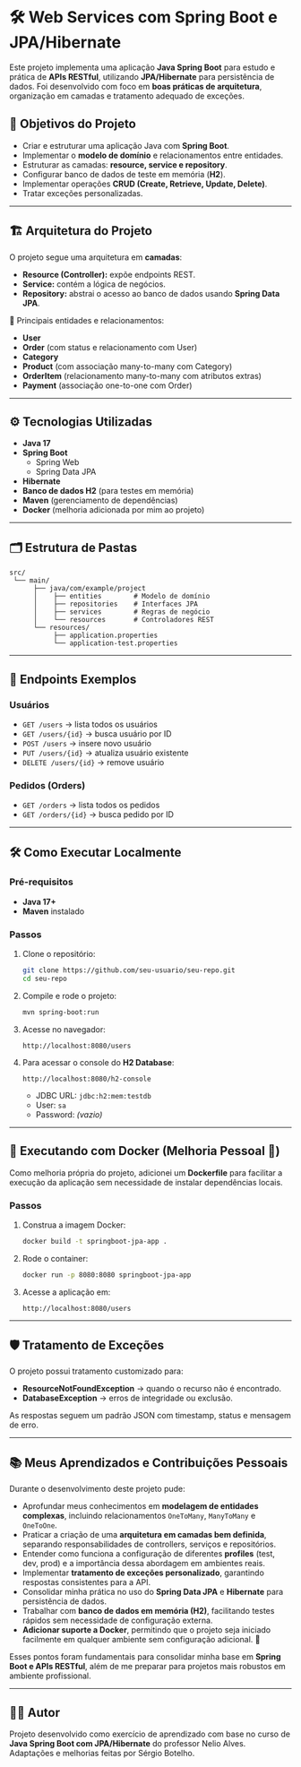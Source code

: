 # 🛠️ Web Services com Spring Boot e JPA/Hibernate  

Este projeto implementa uma aplicação **Java Spring Boot** para estudo e prática de **APIs RESTful**, utilizando **JPA/Hibernate** para persistência de dados. Foi desenvolvido com foco em **boas práticas de arquitetura**, organização em camadas e tratamento adequado de exceções.  

## 🚀 Objetivos do Projeto  
- Criar e estruturar uma aplicação Java com **Spring Boot**.  
- Implementar o **modelo de domínio** e relacionamentos entre entidades.  
- Estruturar as camadas: **resource, service e repository**.  
- Configurar banco de dados de teste em memória (**H2**).  
- Implementar operações **CRUD (Create, Retrieve, Update, Delete)**.  
- Tratar exceções personalizadas.  

---

## 🏗️ Arquitetura do Projeto  
O projeto segue uma arquitetura em **camadas**:  

- **Resource (Controller):** expõe endpoints REST.  
- **Service:** contém a lógica de negócios.  
- **Repository:** abstrai o acesso ao banco de dados usando **Spring Data JPA**.  

📌 Principais entidades e relacionamentos:  
- **User**  
- **Order** (com status e relacionamento com User)  
- **Category**  
- **Product** (com associação many-to-many com Category)  
- **OrderItem** (relacionamento many-to-many com atributos extras)  
- **Payment** (associação one-to-one com Order)  

---

## ⚙️ Tecnologias Utilizadas  
- **Java 17**  
- **Spring Boot**  
  - Spring Web  
  - Spring Data JPA  
- **Hibernate**  
- **Banco de dados H2** (para testes em memória)  
- **Maven** (gerenciamento de dependências)  
- **Docker** (melhoria adicionada por mim ao projeto)  

---

## 🗂️ Estrutura de Pastas  
```
src/
 └── main/
      ├── java/com/example/project
      │    ├── entities        # Modelo de domínio
      │    ├── repositories    # Interfaces JPA
      │    ├── services        # Regras de negócio
      │    └── resources       # Controladores REST
      └── resources/
           ├── application.properties
           └── application-test.properties
```  

---

## 🔗 Endpoints Exemplos  
### Usuários  
- `GET /users` → lista todos os usuários  
- `GET /users/{id}` → busca usuário por ID  
- `POST /users` → insere novo usuário  
- `PUT /users/{id}` → atualiza usuário existente  
- `DELETE /users/{id}` → remove usuário  

### Pedidos (Orders)  
- `GET /orders` → lista todos os pedidos  
- `GET /orders/{id}` → busca pedido por ID  

---

## 🛠️ Como Executar Localmente  
### Pré-requisitos  
- **Java 17+**  
- **Maven** instalado  

### Passos  
1. Clone o repositório:  
   ```bash
   git clone https://github.com/seu-usuario/seu-repo.git
   cd seu-repo
   ```  

2. Compile e rode o projeto:  
   ```bash
   mvn spring-boot:run
   ```  

3. Acesse no navegador:  
   ```
   http://localhost:8080/users
   ```  

4. Para acessar o console do **H2 Database**:  
   ```
   http://localhost:8080/h2-console
   ```
   - JDBC URL: `jdbc:h2:mem:testdb`  
   - User: `sa`  
   - Password: *(vazio)*  

---

## 🐳 Executando com Docker (Melhoria Pessoal 🚀)  
Como melhoria própria do projeto, adicionei um **Dockerfile** para facilitar a execução da aplicação sem necessidade de instalar dependências locais.  

### Passos  
1. Construa a imagem Docker:  
   ```bash
   docker build -t springboot-jpa-app .
   ```  

2. Rode o container:  
   ```bash
   docker run -p 8080:8080 springboot-jpa-app
   ```  

3. Acesse a aplicação em:  
   ```
   http://localhost:8080/users
   ```  

---

## 🛡️ Tratamento de Exceções  
O projeto possui tratamento customizado para:  
- **ResourceNotFoundException** → quando o recurso não é encontrado.  
- **DatabaseException** → erros de integridade ou exclusão.  

As respostas seguem um padrão JSON com timestamp, status e mensagem de erro.  

---

## 📚 Meus Aprendizados e Contribuições Pessoais  
Durante o desenvolvimento deste projeto pude:  
- Aprofundar meus conhecimentos em **modelagem de entidades complexas**, incluindo relacionamentos `OneToMany`, `ManyToMany` e `OneToOne`.  
- Praticar a criação de uma **arquitetura em camadas bem definida**, separando responsabilidades de controllers, serviços e repositórios.  
- Entender como funciona a configuração de diferentes **profiles** (test, dev, prod) e a importância dessa abordagem em ambientes reais.  
- Implementar **tratamento de exceções personalizado**, garantindo respostas consistentes para a API.  
- Consolidar minha prática no uso do **Spring Data JPA** e **Hibernate** para persistência de dados.  
- Trabalhar com **banco de dados em memória (H2)**, facilitando testes rápidos sem necessidade de configuração externa.  
- **Adicionar suporte a Docker**, permitindo que o projeto seja iniciado facilmente em qualquer ambiente sem configuração adicional. 🚀  

Esses pontos foram fundamentais para consolidar minha base em **Spring Boot e APIs RESTful**, além de me preparar para projetos mais robustos em ambiente profissional.  

---

## 👨‍💻 Autor  
Projeto desenvolvido como exercício de aprendizado com base no curso de **Java Spring Boot com JPA/Hibernate** do professor Nelio Alves.  
Adaptações e melhorias feitas por Sérgio Botelho.  
